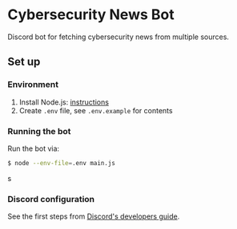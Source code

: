 # Cybersecurity News Bot
Discord bot for fetching cybersecurity news from multiple sources.

## Set up
### Environment
1. Install Node.js: [instructions](https://nodejs.org/en/download/package-manager)
2. Create `.env` file, see `.env.example` for contents

### Running the bot
Run the bot via:
```sh
$ node --env-file=.env main.js
```
s
### Discord configuration
See the first steps from [Discord's developers guide](https://discord.com/developers/docs/quick-start/getting-started).
